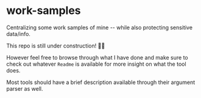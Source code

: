 # work-samples
Centralizing some work samples of mine -- while also protecting sensitive data/info.

This repo is still under construction! :construction_worker_man:

However feel free to browse through what I have done and make sure to check out whatever `Readme` is available for more insight on what the tool does.

Most tools should have a brief description available through their argument parser as well.
